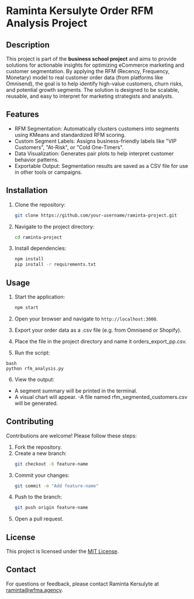 # Raminta Kersulyte Order RFM Analysis Project

## Description
This project is part of the **business school project** and aims to provide solutions for actionable insights for optimizing eCommerce marketing and customer segmentation. By applying the RFM (Recency, Frequency, Monetary) model to real customer order data (from platforms like Omnisend), the goal is to help identify high-value customers, churn risks, and potential growth segments. The solution is designed to be scalable, reusable, and easy to interpret for marketing strategists and analysts. 

## Features
- RFM Segmentation: Automatically clusters customers into segments using KMeans and standardized RFM scoring.
- Custom Segment Labels: Assigns business-friendly labels like "VIP Customers", "At-Risk", or "Cold One-Timers".
- Data Visualization: Generates pair plots to help interpret customer behavior patterns.
- Exportable Output: Segmentation results are saved as a CSV file for use in other tools or campaigns.

## Installation
1. Clone the repository:
    ```bash
    git clone https://github.com/your-username/raminta-project.git
    ```
2. Navigate to the project directory:
    ```bash
    cd raminta-project
    ```
3. Install dependencies:
    ```bash
    npm install
    pip install -r requirements.txt
    ```

## Usage
1. Start the application:
    ```bash
    npm start
    ```
2. Open your browser and navigate to `http://localhost:3000`.
3. Export your order data as a .csv file (e.g. from Omnisend or Shopify).

4. Place the file in the project directory and name it orders_export_pp.csv.

5. Run the script:
 ```
bash
python rfm_analysis.py
 ```

6. View the output:

- A segment summary will be printed in the terminal.
- A visual chart will appear.
-A file named rfm_segmented_customers.csv will be generated.

## Contributing
Contributions are welcome! Please follow these steps:
1. Fork the repository.
2. Create a new branch:
    ```bash
    git checkout -b feature-name
    ```
3. Commit your changes:
    ```bash
    git commit -m "Add feature-name"
    ```
4. Push to the branch:
    ```bash
    git push origin feature-name
    ```
5. Open a pull request.

## License
This project is licensed under the [MIT License](LICENSE).

## Contact
For questions or feedback, please contact Raminta Kersulyte at raminta@wfma.agency.
